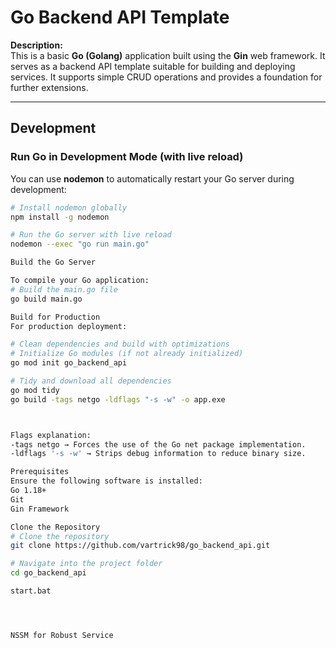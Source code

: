 # Go Backend API Template

**Description:**  
This is a basic **Go (Golang)** application built using the **Gin** web framework. It serves as a backend API template suitable for building and deploying services. It supports simple CRUD operations and provides a foundation for further extensions.

---

## Development

### Run Go in Development Mode (with live reload)

You can use **nodemon** to automatically restart your Go server during development:

```bash
# Install nodemon globally
npm install -g nodemon

# Run the Go server with live reload
nodemon --exec "go run main.go"

Build the Go Server

To compile your Go application:
# Build the main.go file
go build main.go

Build for Production
For production deployment:

# Clean dependencies and build with optimizations
# Initialize Go modules (if not already initialized)
go mod init go_backend_api

# Tidy and download all dependencies
go mod tidy
go build -tags netgo -ldflags "-s -w" -o app.exe



Flags explanation:
-tags netgo → Forces the use of the Go net package implementation.
-ldflags '-s -w' → Strips debug information to reduce binary size.

Prerequisites
Ensure the following software is installed:
Go 1.18+
Git
Gin Framework

Clone the Repository
# Clone the repository
git clone https://github.com/vartrick98/go_backend_api.git

# Navigate into the project folder
cd go_backend_api

start.bat




NSSM for Robust Service
